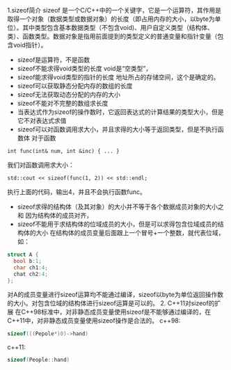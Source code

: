 1.sizeof简介
sizeof 是一个C/C++中的一个关键字，它是一个运算符，其作用是取得一个对象（数据类型或数据对象）的长度（即占用内存的大小，以byte为单位）。其中类型包含基本数据类型（不包含void)、用户自定义类型（结构体、类）、函数类型。数据对象是指用前面提到的类型定义的普通变量和指针变量（包含void指针）。
+ sizeof是运算符，不是函数
+ sizeof不能求得void类型的长度
void是“空类型”，
+ sizeof能求得void类型的指针的长度
  地址所占的存储空间，这个是确定的。
+ sizeof可以获取静态分配内存的数组的长度
+ sizeof无法获取动态分配的内存的大小
+ sizeof不能对不完整的数组求长度
+ 当表达式作为sizeof的操作数时，它返回表达式的计算结果的类型大小，但是它不对表达式求值
+ sizeof可以对函数调用求大小，并且求得的大小等于返回类型，但是不执行函数体
对于函数
```
int func(int& num, int &inc) { ... }
```
我们对函数调用求大小：
```
std::cout << sizeof(func(1, 2)) << std::endl;
```
执行上面的代码，输出4，并且不会执行函数func。
+ sizeof求得的结构体（及其对象）的大小并不等于各个数据成员对象的大小之和
因为结构体的成员对齐，
+ sizeof不能用于求结构体的位域成员的大小，但是可以求得包含位域成员的结构体的大小
在结构体的成员变量后面跟上一个冒号+一个整数，就代表位域，如：
```c++
struct A {
  bool b:1;
  char ch1:4;
  chat ch2:4;
};
```
对A的成员变量进行sizeof运算均不能通过编译，sizeof以byte为单位返回操作数的大小。对包含位域的结构体进行sizeof运算是可以的。
2. C++11对sizeof的扩展
在C++98标准中，对非静态成员变量使用sizeof是不能够通过编译的，在C++11中，对非静态成员变量使用sizeof操作是合法的。
c++98:
```c++
sizeof(((Pepole*)0)->hand)
```
c++11:
```c++
sizeof(People::hand)
```

